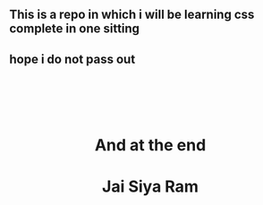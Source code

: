 ## This is a repo in which i will be learning css complete in one sitting 
## hope i do not pass out

<br>
<br>
<br>
<br>


<h1 align = "center">And at the end</h1>
<h1 align = "center">Jai Siya Ram</h1>